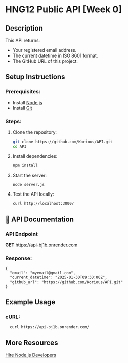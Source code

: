 # HNG12 Public API [Week 0]

## Description
This API returns:
- Your registered email address.
- The current datetime in ISO 8601 format.
- The GitHub URL of this project.

## Setup Instructions

### Prerequisites:
- Install [Node.js](https://nodejs.org/)
- Install [Git](https://git-scm.com/)

### Steps:
1. Clone the repository:
   ```sh
   git clone https://github.com/Korious/API.git
   cd API
2. Install dependencies:
    ```sh
    npm install
3. Start the server:
    ```sh
    node server.js
4. Test the API locally:
    ```sh
    curl http://localhost:3000/
## 🚀 API Documentation
  ### API Endpoint
  **GET** https://api-bj1b.onrender.com

  ### Response:
    {
      "email": "myemail@gmail.com",
      "current_datetime": "2025-01-30T09:30:00Z",
      "github_url": "https://github.com/Korious/API.git"
    }
## Example Usage
  ### cURL:
      curl https://api-bj1b.onrender.com/

## More Resources
  [Hire Node.js Developers](https://hng.tech/hire/nodejs-developers)
